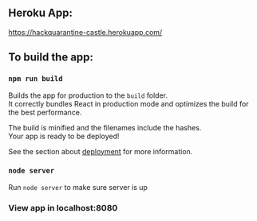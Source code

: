 ## Heroku App:
https://hackquarantine-castle.herokuapp.com/


## To build the app:
### `npm run build`

Builds the app for production to the `build` folder.<br />
It correctly bundles React in production mode and optimizes the build for the best performance.

The build is minified and the filenames include the hashes.<br />
Your app is ready to be deployed!

See the section about [deployment](https://facebook.github.io/create-react-app/docs/deployment) for more information.

### `node server`
Run `node server` to make sure server is up

### View app in localhost:8080
